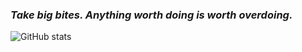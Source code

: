  ### ***Take big bites. Anything worth doing is worth overdoing.*** 


![GitHub stats](https://github-readme-stats.vercel.app/api?username=Marsoda&show_icons=true&theme=tokyonight)
